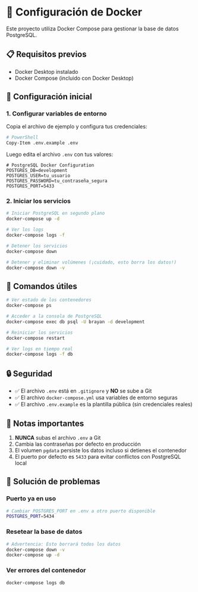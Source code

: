 # 🐳 Configuración de Docker

Este proyecto utiliza Docker Compose para gestionar la base de datos PostgreSQL.

## 📋 Requisitos previos

- Docker Desktop instalado
- Docker Compose (incluido con Docker Desktop)

## 🚀 Configuración inicial

### 1. Configurar variables de entorno

Copia el archivo de ejemplo y configura tus credenciales:

```bash
# PowerShell
Copy-Item .env.example .env
```

Luego edita el archivo `.env` con tus valores:

```env
# PostgreSQL Docker Configuration
POSTGRES_DB=development
POSTGRES_USER=tu_usuario
POSTGRES_PASSWORD=tu_contraseña_segura
POSTGRES_PORT=5433
```

### 2. Iniciar los servicios

```bash
# Iniciar PostgreSQL en segundo plano
docker-compose up -d

# Ver los logs
docker-compose logs -f

# Detener los servicios
docker-compose down

# Detener y eliminar volúmenes (¡cuidado, esto borra los datos!)
docker-compose down -v
```

## 🔧 Comandos útiles

```bash
# Ver estado de los contenedores
docker-compose ps

# Acceder a la consola de PostgreSQL
docker-compose exec db psql -U brayan -d development

# Reiniciar los servicios
docker-compose restart

# Ver logs en tiempo real
docker-compose logs -f db
```

## 🔒 Seguridad

- ✅ El archivo `.env` está en `.gitignore` y **NO** se sube a Git
- ✅ El archivo `docker-compose.yml` usa variables de entorno seguras
- ✅ El archivo `.env.example` es la plantilla pública (sin credenciales reales)

## 📝 Notas importantes

1. **NUNCA** subas el archivo `.env` a Git
2. Cambia las contraseñas por defecto en producción
3. El volumen `pgdata` persiste los datos incluso si detienes el contenedor
4. El puerto por defecto es `5433` para evitar conflictos con PostgreSQL local

## 🐛 Solución de problemas

### Puerto ya en uso
```bash
# Cambiar POSTGRES_PORT en .env a otro puerto disponible
POSTGRES_PORT=5434
```

### Resetear la base de datos
```bash
# Advertencia: Esto borrará todos los datos
docker-compose down -v
docker-compose up -d
```

### Ver errores del contenedor
```bash
docker-compose logs db
```
